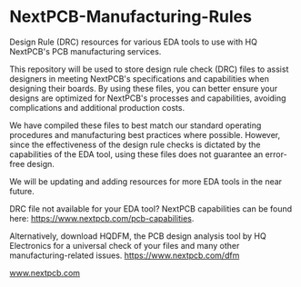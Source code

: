 # NextPCB-Manufacturing-Rules
Design Rule (DRC) resources for various EDA tools to use with HQ NextPCB's PCB manufacturing services.

This repository will be used to store design rule check (DRC) files to assist designers in meeting NextPCB's specifications and capabilities when designing their boards. By using these files, you can better ensure your designs are optimized for NextPCB's processes and capabilities, avoiding complications and additional production costs.

We have compiled these files to best match our standard operating procedures and manufacturing best practices where possible. However, since the effectiveness of the design rule checks is dictated by the capabilities of the EDA tool, using these files does not guarantee an error-free design.

We will be updating and adding resources for more EDA tools in the near future.

DRC file not available for your EDA tool? NextPCB capabilities can be found here: https://www.nextpcb.com/pcb-capabilities. 

Alternatively, download HQDFM, the PCB design analysis tool by HQ Electronics for a universal check of your files and many other manufacturing-related issues. 
https://www.nextpcb.com/dfm

www.nextpcb.com
 
